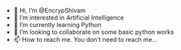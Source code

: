 - 👋 Hi, I’m @EncrypShivam
- 👀 I’m interested in Artificial Intelligence
- 🌱 I’m currently learning Python
- 💞️ I’m looking to collaborate on some basic python works
- 📫 How to reach me. You don't need to reach me...

<!---
EncrypShivam/EncrypShivam is a ✨ special ✨ repository because its `README.md` (this file) appears on your GitHub profile.
You can click the Preview link to take a look at your changes.
--->
